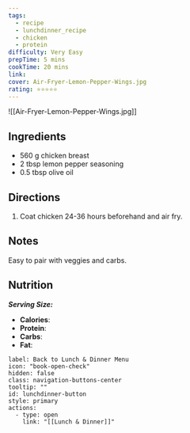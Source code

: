 ```yaml
---
tags:
  - recipe
  - lunchdinner_recipe
  - chicken
  - protein
difficulty: Very Easy
prepTime: 5 mins
cookTime: 20 mins
link: 
cover: Air-Fryer-Lemon-Pepper-Wings.jpg
rating: ⭐️⭐️⭐️⭐️⭐️
---
```


![[Air-Fryer-Lemon-Pepper-Wings.jpg]]

## Ingredients
- 560 g chicken breast
- 2 tbsp lemon pepper seasoning
- 0.5 tbsp olive oil


## Directions
1. Coat chicken 24-36 hours beforehand and air fry.

## Notes
Easy to pair with veggies and carbs.

## Nutrition
***Serving Size:***
- **Calories**: 
- **Protein**: 
- **Carbs**:
- **Fat**: 


```meta-bind-button
label: Back to Lunch & Dinner Menu
icon: "book-open-check"
hidden: false
class: navigation-buttons-center
tooltip: ""
id: lunchdinner-button
style: primary
actions:
  - type: open
    link: "[[Lunch & Dinner]]"

```
 
